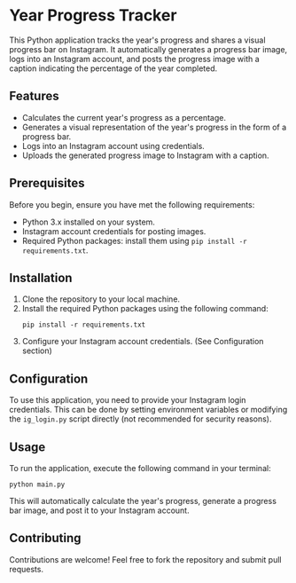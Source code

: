 # Year Progress Tracker

This Python application tracks the year's progress and shares a visual progress bar on Instagram. It automatically generates a progress bar image, logs into an Instagram account, and posts the progress image with a caption indicating the percentage of the year completed.

## Features

- Calculates the current year's progress as a percentage.
- Generates a visual representation of the year's progress in the form of a progress bar.
- Logs into an Instagram account using credentials.
- Uploads the generated progress image to Instagram with a caption.

## Prerequisites

Before you begin, ensure you have met the following requirements:
- Python 3.x installed on your system.
- Instagram account credentials for posting images.
- Required Python packages: install them using `pip install -r requirements.txt`.

## Installation

1. Clone the repository to your local machine.
2. Install the required Python packages using the following command:
   ```
   pip install -r requirements.txt
   ```
3. Configure your Instagram account credentials. (See Configuration section)

## Configuration

To use this application, you need to provide your Instagram login credentials. This can be done by setting environment variables or modifying the `ig_login.py` script directly (not recommended for security reasons).

## Usage

To run the application, execute the following command in your terminal:

```
python main.py
```

This will automatically calculate the year's progress, generate a progress bar image, and post it to your Instagram account.

## Contributing

Contributions are welcome! Feel free to fork the repository and submit pull requests.
